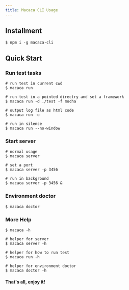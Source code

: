 ```yaml
---
title: Macaca CLI Usage
---
```


## Installment

```shell
$ npm i -g macaca-cli
```

## Quick Start

### Run test tasks

```shell
# run test in current cwd
$ macaca run

# run test in a pointed directry and set a framework
$ macaca run -d ./test -f mocha

# output log file as html code
$ macaca run -o

# run in silence
$ macaca run --no-window
```

### Start server

```shell
# normal usage
$ macaca server

# set a port
$ macaca server -p 3456

# run in background
$ macaca server -p 3456 &
```

### Environment doctor

```shell
$ macaca doctor
```

### More Help

```shell
$ macaca -h

# helper for server
$ macaca server -h

# helper for how to run test
$ macaca run -h

# helper for environment doctor
$ macaca doctor -h
```

#### That's all, enjoy it!
